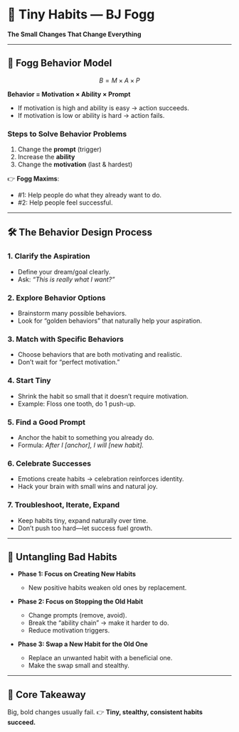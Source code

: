 # 🌱 Tiny Habits — BJ Fogg

**The Small Changes That Change Everything**

---

## 🔑 Fogg Behavior Model

$$
B = M \times A \times P
$$

**Behavior = Motivation × Ability × Prompt**

* If motivation is high and ability is easy → action succeeds.
* If motivation is low or ability is hard → action fails.

### Steps to Solve Behavior Problems

1. Change the **prompt** (trigger)
2. Increase the **ability**
3. Change the **motivation** (last & hardest)

👉 **Fogg Maxims**:

* \#1: Help people do what they already want to do.
* \#2: Help people feel successful.

---

## 🛠️ The Behavior Design Process

### 1. Clarify the Aspiration

* Define your dream/goal clearly.
* Ask: *“This is really what I want?”*

### 2. Explore Behavior Options

* Brainstorm many possible behaviors.
* Look for “golden behaviors” that naturally help your aspiration.

### 3. Match with Specific Behaviors

* Choose behaviors that are both motivating and realistic.
* Don’t wait for “perfect motivation.”

### 4. Start Tiny

* Shrink the habit so small that it doesn’t require motivation.
* Example: Floss one tooth, do 1 push-up.

### 5. Find a Good Prompt

* Anchor the habit to something you already do.
* Formula: *After I \[anchor], I will \[new habit].*

### 6. Celebrate Successes

* Emotions create habits → celebration reinforces identity.
* Hack your brain with small wins and natural joy.

### 7. Troubleshoot, Iterate, Expand

* Keep habits tiny, expand naturally over time.
* Don’t push too hard—let success fuel growth.

---

## 🔄 Untangling Bad Habits

* **Phase 1: Focus on Creating New Habits**

  * New positive habits weaken old ones by replacement.

* **Phase 2: Focus on Stopping the Old Habit**

  * Change prompts (remove, avoid).
  * Break the “ability chain” → make it harder to do.
  * Reduce motivation triggers.

* **Phase 3: Swap a New Habit for the Old One**

  * Replace an unwanted habit with a beneficial one.
  * Make the swap small and stealthy.

---

## 🌟 Core Takeaway

Big, bold changes usually fail.
👉 **Tiny, stealthy, consistent habits succeed.**

